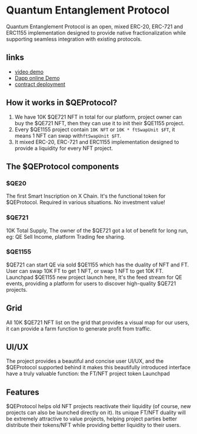 # Quantum Entanglement Protocol

Quantum Entanglement Protocol is an open, mixed ERC-20, ERC-721 and ERC1155 implementation designed to provide native fractionalization while supporting seamless integration with existing protocols.

## links

* [video demo](https://www.loom.com/share/915eb508bd624998b96fc529d723a1ba)
* [Dapp online Demo](https://qe-mantle.vercel.app/)
* [contract deployment](https://explorer.sepolia.mantle.xyz/address/0x02A53f22e2F457671D531A10143Bca5A7DDA1DC2)

## How it works in $QEProtocol?

1. We have 10K $QE721 NFT in total for our platform, project owner can buy the $QE721 NFT, then they can use it to init their $QE1155 project.
2. Every $QE1155 project contain `10K NFT` or `10K * ftSwapUnit $FT`, it means 1 NFT can swap with`ftSwapUnit $FT`.
3. It mixed ERC-20, ERC-721 and ERC1155 implementation designed to provide a liquidity for every NFT project.

## The $QEProtocol components

### $QE20

The first Smart Inscription on X Chain. It's the functional token for $QEProtocol. Required in various situations. No investment value!

### $QE721

10K Total Supply, The owner of the $QE721 got a lot of benefit for long run, eg: QE Sell Income, platform Trading fee sharing.

### $QE1155

$QE721 can start QE via sold $QE1155 which has the duality of NFT and FT. User can swap 10K FT to get 1 NFT, or swap 1 NFT to get 10K FT.
Launchpad $QE1155 new project launch here, It's the feed stream for QE events, providing a platform for users to discover high-quality $QE721 projects.

## Grid

All 10K $QE721 NFT list on the grid that provides a visual map for our users, it can provide a farm function to generate profit from traffic.

## UI/UX

The project provides a beautiful and concise user UI/UX, and the $QEProtocol supported behind it makes this beautifully introduced interface have a truly valuable function: the FT/NFT project token Launchpad

## Features

$QEProtocol helps old NFT projects reactivate their liquidity (of course, new projects can also be launched directly on it).
Its unique FT/NFT duality will be extremely attractive to value projects, helping project parties better distribute their tokens/NFT while providing better liquidity to their users.
